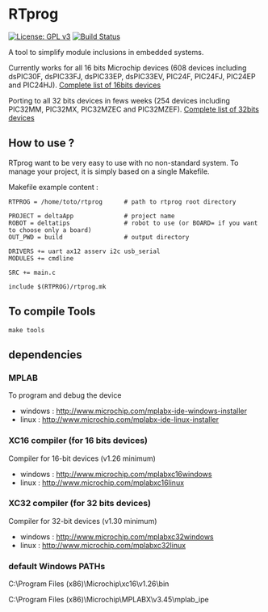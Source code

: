 # RTprog

[![License: GPL v3](https://img.shields.io/badge/License-GPL%20v3-blue.svg)](http://www.gnu.org/licenses/gpl-3.0)
[![Build Status](https://travis-ci.org/Robotips/rtprog.svg?branch=master)](https://travis-ci.org/Robotips/rtprog)

A tool to simplify module inclusions in embedded systems.

Currently works for all 16 bits Microchip devices (608 devices including
dsPIC30F, dsPIC33FJ, dsPIC33EP, dsPIC33EV, PIC24F, PIC24FJ, PIC24EP and PIC24HJ).
[Complete list of 16bits devices](support/archi/pic16b/README.md)

Porting to all 32 bits devices in fews weeks (254 devices including
PIC32MM, PIC32MX, PIC32MZEC and PIC32MZEF).
[Complete list of 32bits devices](support/archi/pic32/README.md)

## How to use ?
RTprog want to be very easy to use with no non-standard system. To manage your
project, it is simply based on a single Makefile.

Makefile example content :

	RTPROG = /home/toto/rtprog      # path to rtprog root directory
	
	PROJECT = deltaApp              # project name
	ROBOT = deltatips               # robot to use (or BOARD= if you want to choose only a board)
	OUT_PWD = build                 # output directory
	
	DRIVERS += uart ax12 asserv i2c usb_serial
	MODULES += cmdline
	
	SRC += main.c
	
	include $(RTPROG)/rtprog.mk


## To compile Tools
	make tools

## dependencies
### MPLAB
To program and debug the device

* windows : http://www.microchip.com/mplabx-ide-windows-installer
* linux : http://www.microchip.com/mplabx-ide-linux-installer

### XC16 compiler (for 16 bits devices)
Compiler for 16-bit devices (v1.26 minimum)

* windows : http://www.microchip.com/mplabxc16windows
* linux : http://www.microchip.com/mplabxc16linux

### XC32 compiler (for 32 bits devices)
Compiler for 32-bit devices (v1.30 minimum)

* windows : http://www.microchip.com/mplabxc32windows
* linux : http://www.microchip.com/mplabxc32linux

### default Windows PATHs
C:\Program Files (x86)\Microchip\xc16\v1.26\bin

C:\Program Files (x86)\Microchip\MPLABX\v3.45\mplab_ipe
